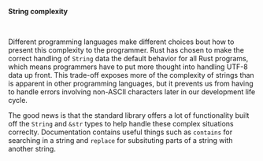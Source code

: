 **String complexity**

<br>

Different programming languages make different choices bout how to present this complexity to the programmer.
Rust has chosen to make the correct handling of `String` data the default behavior for all Rust programs,
which means programmers have to put more thought into handling UTF-8 data up front. This trade-off exposes more
of the complexity of strings than is apparent in other programming languages, but it prevents us from
having to handle errors involving non-ASCII characters later in our development life cycle.

The good news is that the standard library offers a lot of functionality built off the `String` and `&str` types
to help handle these complex situations correclty. Documentation contains useful things such as `contains` for
searching in a string and `replace` for subsituting parts of a string with another string.
